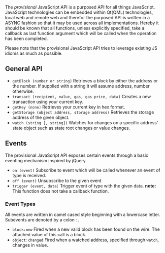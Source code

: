 The *provisional* JavaScript API is a purposed API for all things JavaScript. JavaScript technologies can be embedded within Qt(QML) technologies, local web and remote web and therefor the purposed API is written in a ASYNC fashion so that it may be used across all implementations. Hereby it should be known that all functions, unless explicitly specified, take a callback as last function argument which will be called when the operation has been completed.

Please note that the provisional JavaScript API tries to leverage existing JS idioms as much as possible.

## General API

* `getBlock (number or string)`
    Retrieves a block by either the address or the number. If supplied with a string it will assume address, number otherwise.
* `transact (recipient, value, gas, gas price, data)`
    Creates a new transaction using your current key.
* `getKey (none)`
    Retrieves your current key in hex format.
* `getStorage (object address, storage address)`
    Retrieves the storage address of the given object.
* `watch (string [, string])`
    Watches for changes on a specific address' state object such as state root changes or value changes.

## Events

The provisional JavaScript API exposes certain events through a basic eventing mechanism inspired by jQuery.

* `on (event)`
    Subscribe to event which will be called whenever an event of type <event> is received.
* `off (event)`
    Unsubscribe to the given event
* `trigger (event, data)`
    Trigger event of type <event> with the given data. **note:** This function does not take a callback function.
    
### Event Types

All events are written in camel cased style beginning with a lowercase letter. Subevents are denoted by a colon `:`.

* `block:new`
    Fired when a new valid block has been found on the wire. The attached value of this call is a block.
* `object:changed`
    Fired when a watched address, specified through `watch`, changes in value.